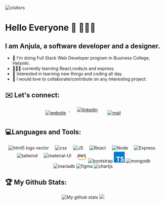![visitors](https://visitor-badge.laobi.icu/badge?page_id=meanjula.meanjula)

# Hello Everyone 👋 👨🏽‍💻

## I am Anjula, a software developer and a designer.

- 🌱 I'm doing Full Stack Web Developer program in Business College, Helsinki.
- 👨🏽‍💻 currently learning React,nodeJs and express.
- 👀 Interested in learning new things and coding all day.
- 👯 I would love to collaborate/contribute on any interesting project.

## ✉️ Let's connect:

<p align="center">
 <a href="https://meanjula.github.io" target="_blank" rel="noopener noreferrer"> <img src="https://toppng.com/uploads/preview/web-png-jpg-transparent-stock-website-icon-blue-11563644926reanjnmk6x.png" alt="website" height="40" style="vertical-align:top; margin:10px"> </a>&nbsp;&nbsp;
 <a href="https://www.linkedin.com/in/meanjula" target="_blank" rel="noopener noreferrer"> <img  src="https://www.pikpng.com/pngl/m/57-572097_linkedin-transparent-icon-linked-in-logo-with-white.png" alt="linkedin" height="40" style="vertical-align:top; margin:0px 10px"></a>&nbsp;&nbsp;
<a href="mailto:anjula.ghale@gmail.com"> <img src="https://www.freepnglogos.com/uploads/logo-gmail-png/logo-gmail-png-gmail-icon-download-png-and-vector-1.png" alt="mail" height="40" style="vertical-align:top; margin:10px"></a>
<!-- <a  href="https://github.com/meanjula" target="_blank"><img src="https://toppng.com/uploads/preview/github-octocat-logo-vector-11573971022fzf5bmh2cm.jpg" alt="github octocat logo vector@toppng.com"height="40" style="vertical-align:top; margin:0px 10px"></a> -->

</p>

## 💻Languages and Tools:

<div align="center">
 <img src="https://toppng.com/uploads/preview/html5-logo-vector-free-download-11574222422da5narngo7.png" alt="html5 logo vector" height="35" width="40" style="vertical-align:top; margin:4px">&nbsp;&nbsp;
<img src="https://toppng.com/uploads/preview/html-css-js-icons-11563328364gmstz4ubs9.png" alt="css" height="35" width="40" style="vertical-align:top; margin:4px">&nbsp;&nbsp;
<img src="https://img.shields.io/badge/JavaScript-323330?style=for-the-badge&logo=javascript&logoColor=F7DF1E" alt="JS" height="35" style="vertical-align:top; margin:4px">&nbsp;&nbsp;
<img src="https://img.shields.io/badge/React-20232A?style=for-the-badge&logo=react&logoColor=61DAFB" alt="React" height="35" style="vertical-align:top; margin:4px">&nbsp;&nbsp;
<img src="https://img.shields.io/badge/Node.js-339933?style=for-the-badge&logo=nodedotjs&logoColor=white" alt="Node" height="35" style="vertical-align:top; margin:4px">&nbsp;&nbsp;
<img src="https://img.shields.io/badge/express.js-%23404d59.svg?style=for-the-badge&logo=express&logoColor=%2361DAFB" alt="Express" height="35" style="vertical-align:top; margin:4px">&nbsp;&nbsp;
<img src="https://img.shields.io/badge/Tailwind_CSS-38B2AC?style=for-the-badge&logo=tailwind-css&logoColor=white" alt="tailwind" height="35" style="vertical-align:top; margin:4px">&nbsp;&nbsp;
<img src="https://img.shields.io/badge/MUI-%230081CB.svg?style=for-the-badge&logo=mui&logoColor=white" alt="material-UI" height="35" style="vertical-align:top; margin:4px">&nbsp;&nbsp;
 <img src="https://raw.githubusercontent.com/github/explore/80688e429a7d4ef2fca1e82350fe8e3517d3494d/topics/aws/aws.png" alt="AWS" height="35" style="max-width:100%">
<img src="https://img.shields.io/badge/bootstrap-%23563D7C.svg?style=for-the-badge&logo=bootstrap&logoColor=white" alt="bootstrap" height="35" style="max-width:100%">
 <img src="https://raw.githubusercontent.com/github/explore/80688e429a7d4ef2fca1e82350fe8e3517d3494d/topics/typescript/typescript.png" alt="typescript" height="35" style="max-width:100%">
 <img src="https://img.shields.io/badge/MongoDB-%234ea94b.svg?style=for-the-badge&logo=mongodb&logoColor=white" alt="mongodb" height="35" style="max-width:100%">
<img src="https://img.shields.io/badge/MariaDB-003545?style=for-the-badge&logo=mariadb&logoColor=white" alt="mariadb" height="35" style="max-width:100%">
<img src="https://img.shields.io/badge/figma-%23F24E1E.svg?style=for-the-badge&logo=figma&logoColor=white" alt="figma" height="35" style="max-width:100%">
 <img src="https://img.shields.io/badge/chart.js-F5788D.svg?style=for-the-badge&logo=chart.js&logoColor=white" alt="chartjs" height="35" style="max-width:100%">
</div>

## :trophy: My Github Stats:

<div align="center">
<img src="https://github-readme-stats.vercel.app/api?username=meanjula&&show_icons=true&title_color=ffffff&icon_color=bb2acf&text_color=daf7dc&bg_color=151515" alt="My github stats" >
<!--- <img  src="https://github-readme-streak-stats.herokuapp.com?user=meanjula&theme=dark&hide_border=true&date_format=M%20j%5B%2C%20Y%5D" alt="My github stats" /> --->
<img src="https://github-readme-stats.vercel.app/api/top-langs/?username=meanjula&layout=compact&theme=dark&hide_border=true" />
 </div>

<!---
meanjula/meanjula is a ✨ special ✨ repository because its `README.md` (this file) appears on your GitHub profile.
You can click the Preview link to take a look at your changes.
--->
